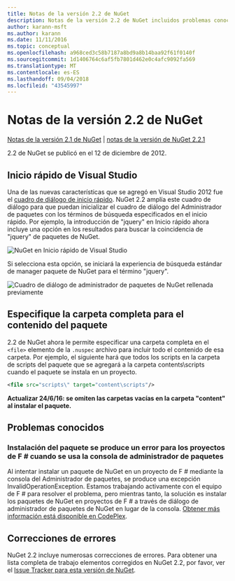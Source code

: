 ```yaml
---
title: Notas de la versión 2.2 de NuGet
description: Notas de la versión 2.2 de NuGet incluidos problemas conocidos, correcciones de errores, características agregadas y dcr.
author: karann-msft
ms.author: karann
ms.date: 11/11/2016
ms.topic: conceptual
ms.openlocfilehash: a968ced3c58b7187a8bd9a8b14baa92f61f0140f
ms.sourcegitcommit: 1d1406764c6af5fb7801d462e0c4afc9092fa569
ms.translationtype: MT
ms.contentlocale: es-ES
ms.lasthandoff: 09/04/2018
ms.locfileid: "43545997"
---
```

# <a name="nuget-22-release-notes"></a>Notas de la versión 2.2 de NuGet

[Notas de la versión 2.1 de NuGet](../release-notes/nuget-2.1.md) | [notas de la versión de NuGet 2.2.1](../release-notes/nuget-2.2.1.md)

2.2 de NuGet se publicó en el 12 de diciembre de 2012.

## <a name="visual-studio-quick-launch"></a>Inicio rápido de Visual Studio
Una de las nuevas características que se agregó en Visual Studio 2012 fue el [cuadro de diálogo de inicio rápido](/visualstudio/ide/reference/quick-launch-environment-options-dialog-box). NuGet 2.2 amplía este cuadro de diálogo para que puedan inicializar el cuadro de diálogo del Administrador de paquetes con los términos de búsqueda especificados en el inicio rápido. Por ejemplo, la introducción de "jquery" en Inicio rápido ahora incluye una opción en los resultados para buscar la coincidencia de "jquery" de paquetes de NuGet.

![NuGet en Inicio rápido de Visual Studio](./media/quick-launch.png)

Si selecciona esta opción, se iniciará la experiencia de búsqueda estándar de manager paquete de NuGet para el término "jquery".

![Cuadro de diálogo de administrador de paquetes de NuGet rellenada previamente](./media/pkg-mgr-search-from-quick-launch.png)

## <a name="specify-entire-folder-for-package-contents"></a>Especifique la carpeta completa para el contenido del paquete
2.2 de NuGet ahora le permite especificar una carpeta completa en el `<file>` elemento de la `.nuspec` archivo para incluir todo el contenido de esa carpeta. Por ejemplo, el siguiente hará que todos los scripts en la carpeta de scripts del paquete que se agregará a la carpeta contents\scripts cuando el paquete se instala en un proyecto.

```xml
<file src="scripts\" target="content\scripts"/>
```

**Actualizar 24/6/16: se omiten las carpetas vacías en la carpeta "content" al instalar el paquete.**

## <a name="known-issues"></a>Problemas conocidos

### <a name="package-installation-fails-for-f-projects-when-using-the-package-manager-console"></a>Instalación del paquete se produce un error para los proyectos de F # cuando se usa la consola de administrador de paquetes
Al intentar instalar un paquete de NuGet en un proyecto de F # mediante la consola del Administrador de paquetes, se produce una excepción InvalidOperationException. Estamos trabajando activamente con el equipo de F # para resolver el problema, pero mientras tanto, la solución es instalar los paquetes de NuGet en proyectos de F # a través de diálogo de administrador de paquetes de NuGet en lugar de la consola. [Obtener más información está disponible en CodePlex](http://nuget.codeplex.com/workitem/2873).


## <a name="bug-fixes"></a>Correcciones de errores
NuGet 2.2 incluye numerosas correcciones de errores. Para obtener una lista completa de trabajo elementos corregidos en NuGet 2.2, por favor, ver el [Issue Tracker para esta versión de NuGet](http://nuget.codeplex.com/workitem/list/advanced?keyword=&status=Closed&type=All&priority=All&release=NuGet%202.2&assignedTo=All&component=All&sortField=LastUpdatedDate&sortDirection=Descending&page=0).

